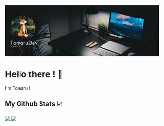 [![Header](https://raw.githubusercontent.com/TomaruDev/TomaruDev/main/assets/Header.png "Header")](https://tomaru.dev/)
# Hello there ! 👋
I'm Tomaru !
## My Github Stats &#x1f4c8;
<a href="https://github.com/TomaruDev">
  <img align="center" src="https://github-readme-stats.vercel.app/api/top-langs/?username=TomaruDev&title_color=ffffff&text_color=c9cacc&icon_color=2bbc8a&bg_color=1d1f21">
</a>

<a href="https://github.com/TomaruDev">
  <img align="center" src="https://github-readme-stats.vercel.app/api?username=TomaruDev&show_icons=true&line_height=27&count_private=true&title_color=ffffff&text_color=c9cacc&icon_color=2bbc8a&bg_color=1d1f21">
</a>
